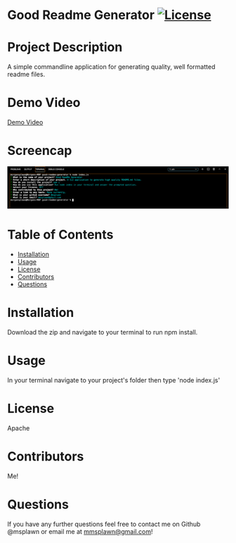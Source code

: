 # **Good Readme Generator**                 [![License](https://img.shields.io/badge/License-Apache-blue.svg)](https://opensource.org/licenses/Apache)

  # Project Description
  A simple commandline application for generating quality, well formatted readme files.
  
  # Demo Video
  [Demo Video](https://drive.google.com/file/d/12rEhNB14mDuf5S-Ie1kB2dj9p0ey69zL/view)

  # Screencap
  ![Screen](./utils/assets/readmegen.png)

  # Table of Contents
  * [Installation](#installation)
  * [Usage](#usage)
  * [License](#license)
  * [Contributors](#contributors)
  * [Questions](#questions)
  
  # Installation
  Download the zip and navigate to your terminal to run npm install.

  # Usage
  In your terminal navigate to your project's folder then type 'node index.js'

  # License
  Apache

  # Contributors
  Me!

  # Questions
  If you have any further questions feel free to contact me on Github @msplawn or email me at mmsplawn@gmail.com!


